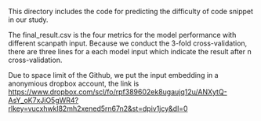 This directory includes the code for predicting the difficulty of code snippet in our study. 

The final_result.csv is the four metrics for the model performance with different scanpath input. Because we conduct the 3-fold cross-validation, there are three lines for a each model input which indicate the result after n cross-validation.

Due to space limit of the Github, we put the input embedding in a anonymious dropbox account, the link is https://www.dropbox.com/scl/fo/rpf389602ek8ugaujq12u/ANXytQ-AsY_oK7xJiO5gWR4?rlkey=vucxhwkl82mh2xened5rn67n2&st=dpiv1jcy&dl=0
